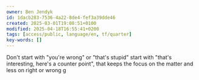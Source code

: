 ```yaml
---
owner: Ben Jendyk
id: 1dacb283-7536-4a22-8de4-fef3a39dde46
created: 2025-03-01T19:08:51+0100
modified: 2025-04-18T16:55:41+0200
tags: [access/public, language/en, tf/quarter]
key-words: []
---
```


Don't start with "you're wrong" or "that's stupid" start with "that's interesting, here's a counter point", that keeps the focus on the matter and less on right or wrong g